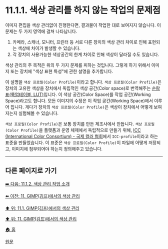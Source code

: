 # 11.1.1. 색상 관리를 하지 않는 작업의 문제점
이미지 편집을 색상 관리없이 진행한다면, 결과물이 작업한 대로 보여지지 않습니다. 이 문제는 두 가지 영역에 걸쳐 나타납니다.

1. 카메라, 스캐너, 모니터, 프린터 등 서로 다른 장치의 색상 관리 차이로 인해 표현되는 색상에 차이가 발생할 수 있습니다.
2. 각 장치의 사용가능한 색상공간의 한계 차이로 인해 색상이 달라질 수도 있습니다.

색상 관리의 주 목적은 위의 두 가지 문제를 피하는 것입니다. 그렇게 하기 위해서 이미지 또는 장치에 "색상 표현 특성"에 관한 설명을 추가합니다.

이 설명을 `색상 프로필(Color Profile)`이라고 합니다. `색상 프로필(Color Profile)`은 장치의 고유한 색상을 장치에서 독립적인 색상 공간(Color space)로 번역해주는 [순람표(룩업테이블, LUT)](./19-glossaryx-lookup_table.md)입니다. 이 색상 공간(Color Space)를 작업 공간(Working Space)라고도 합니다. 모든 이미지의 수정은 이 작업 공간(Working Space)에서 이루어 집니다. 게다가 장치의 `색상 프로필(Color Profile)`은 색상이 장치에서 어떻게 보여지는지 실험해볼 수 있습니다.

`색상 프로필(Color Profile)`은 보통 장치를 만든 제조사에서 만듭니다. `색상 프로필(Color Profile)`을 플랫폼과 운영 체제에서 독립적으로 만들기 위해, [ICC (International Color Consortium) - 국제 컬러 협회](https://ko.wikipedia.org/wiki/%EA%B5%AD%EC%A0%9C_%EC%BB%AC%EB%9F%AC_%ED%98%91%ED%9A%8C)에서 `ICC-profile`이라고 하는 표준을 만들었습니다. 이 표준은 `색상 프로필(Color Profile)`이 파일에 어떻게 저장되고, 이미지에 첨부되어야 하는지 정의해주고 있습니다.

***

## 다른 페이지로 가기

[➡️ 다음: 11.1.2. 색상 관리 작업 소개](./11-01-02-00-introduction_to_a_color_managed_workflow.md)

[⬅️ 이전: 11. GIMP(김프)에서의 색상 관리](./11-00-color-management-with-gimp.md)

[⬆️ 위: 11.1. GIMP(김프)에서의 색상 관리](./11-01-00-color-management-in-gimp.md)

[⬆️ 위: 11. GIMP(김프)에서의 색상 관리](./11-00-color-management-with-gimp.md)

[🏠 홈](./00-home.md)

[원문](https://docs.gimp.org/2.10/ko/gimp-imaging-color-management.html#idm7829)
